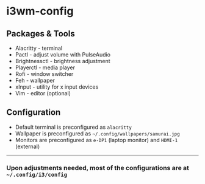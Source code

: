 # i3wm-config
## Packages & Tools
- Alacritty - terminal
- Pactl - adjust volume with PulseAudio
- Brightnessctl - brightness adjustment
- Playerctl - media player
- Rofi - window switcher
- Feh - wallpaper
- xInput - utility for x input devices
- Vim - editor (optional)

## Configuration
- Default terminal is preconfigured as `alacritty`
- Wallpaper is preconfigured as `~/.config/wallpapers/samurai.jpg`
- Monitors are preconfigured as `e-DP1` (laptop monitor) and `HDMI-1` (external)

---
### Upon adjustments needed, most of the configurations are at `~/.config/i3/config`
